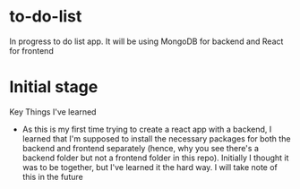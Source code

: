 # to-do-list

In progress to do list app. It will be using MongoDB for backend and React for frontend

# Initial stage

Key Things I've learned

- As this is my first time trying to create a react app with a backend, I learned that I'm supposed to install the necessary packages for both the backend and frontend separately (hence, why you see there's a backend folder but not a frontend folder in this repo). Initially I thought it was to be together, but I've learned it the hard way. I will take note of this in the future
